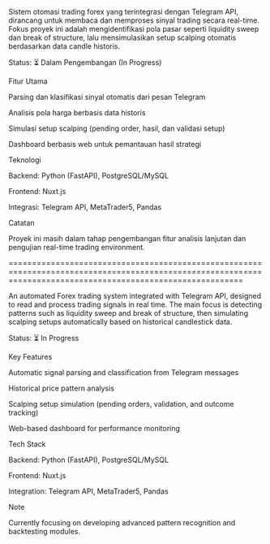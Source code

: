 
Sistem otomasi trading forex yang terintegrasi dengan Telegram API, dirancang untuk membaca dan memproses sinyal trading secara real-time.
Fokus proyek ini adalah mengidentifikasi pola pasar seperti liquidity sweep dan break of structure, lalu mensimulasikan setup scalping otomatis berdasarkan data candle historis.

Status: ⏳ Dalam Pengembangan (In Progress)

Fitur Utama

Parsing dan klasifikasi sinyal otomatis dari pesan Telegram

Analisis pola harga berbasis data historis

Simulasi setup scalping (pending order, hasil, dan validasi setup)

Dashboard berbasis web untuk pemantauan hasil strategi

Teknologi

Backend: Python (FastAPI), PostgreSQL/MySQL

Frontend: Nuxt.js

Integrasi: Telegram API, MetaTrader5, Pandas

Catatan

Proyek ini masih dalam tahap pengembangan fitur analisis lanjutan dan pengujian real-time trading environment.

==============================================================================================================================================================

An automated Forex trading system integrated with Telegram API, designed to read and process trading signals in real time.
The main focus is detecting patterns such as liquidity sweep and break of structure, then simulating scalping setups automatically based on historical candlestick data.

Status: ⏳ In Progress

Key Features

Automatic signal parsing and classification from Telegram messages

Historical price pattern analysis

Scalping setup simulation (pending orders, validation, and outcome tracking)

Web-based dashboard for performance monitoring

Tech Stack

Backend: Python (FastAPI), PostgreSQL/MySQL

Frontend: Nuxt.js

Integration: Telegram API, MetaTrader5, Pandas

Note

Currently focusing on developing advanced pattern recognition and backtesting modules.
